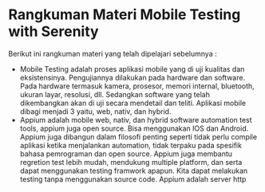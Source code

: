 # Rangkuman Materi Mobile Testing with Serenity

Berikut ini rangkuman materi yang telah dipelajari sebelumnya :
* Mobile Testing adalah proses aplikasi mobile yang di uji kualitas dan eksistensinya. Pengujiannya dilakukan pada hardware dan software. Pada hardware termasuk kamera, prosesor, memori internal, bluetooth, ukuran layar, resolusi, dll. Sedangkan software yang telah dikembangkan akan di uji secara mendetail dan teliti. Aplikasi mobile dibagi menjadi 3 yaitu, web, nativ, dan hybrid. 
* Appium adalah mobile web, nativ, dan hybrid software automation test tools, appium juga open source. Bisa menggunakan IOS dan Android. Appium juga dibangun dalam filosofi penting seperti tidak perlu compile aplikasi ketika menjalankan automation, tidak terpaku pada spesifik bahasa pemrograman dan open source. Appium juga membantu regretion test lebih mudah, mendukung multiple platform, dan serta dapat menggunakan testing framwork apapun. Kita dapat melakukan testing tanpa menggunakan source code. Appium adalah server http